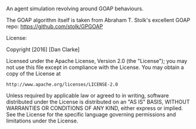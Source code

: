 An agent simulation revolving around GOAP behaviours.

The GOAP algorithm itself is taken from Abraham T. Stolk's excellent GOAP repo:
https://github.com/stolk/GPGOAP

License:

Copyright [2016] [Dan Clarke]

Licensed under the Apache License, Version 2.0 (the "License");
you may not use this file except in compliance with the License.
You may obtain a copy of the License at

    http://www.apache.org/licenses/LICENSE-2.0

Unless required by applicable law or agreed to in writing, software
distributed under the License is distributed on an "AS IS" BASIS,
WITHOUT WARRANTIES OR CONDITIONS OF ANY KIND, either express or implied.
See the License for the specific language governing permissions and
limitations under the License.
